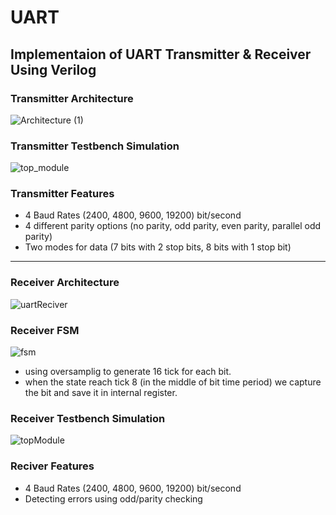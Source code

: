 # UART
## Implementaion of UART Transmitter & Receiver Using Verilog

### Transmitter Architecture

![Architecture (1)](https://user-images.githubusercontent.com/32411364/184368156-fef717d7-9a34-4214-93ca-485cb9c555f7.png)

### Transmitter Testbench Simulation 

![top_module](https://user-images.githubusercontent.com/32411364/184368352-e7f8750c-ee09-4de1-989b-9199bdbbfc9a.JPG)

### Transmitter Features

- 4 Baud Rates (2400, 4800, 9600, 19200) bit/second 
- 4 different parity options (no parity, odd parity, even parity, parallel odd parity)
- Two modes for data (7 bits with 2 stop bits, 8 bits with 1 stop bit)

***

### Receiver Architecture

![uartReciver](https://user-images.githubusercontent.com/32411364/186517384-0be894b8-45b4-440d-84bf-ce2f00dbd532.png)

### Receiver FSM

![fsm](https://user-images.githubusercontent.com/32411364/186527438-f673238d-ff57-4415-9099-c25d6854d879.PNG)

- using oversamplig to generate 16 tick for each bit. 
- when the state reach tick 8 (in the middle of bit time period) we capture the bit and save it in internal register. 

### Receiver Testbench Simulation 

![topModule](https://user-images.githubusercontent.com/32411364/186517450-ae63ca16-44ce-4892-ae88-e7cabcff486f.PNG)

### Reciver Features

- 4 Baud Rates (2400, 4800, 9600, 19200) bit/second 
- Detecting errors using odd/parity checking
